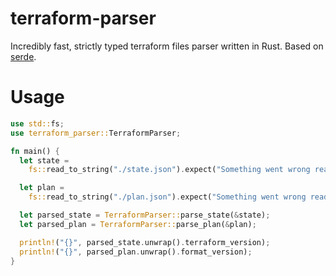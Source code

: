 # terraform-parser
Incredibly fast, strictly typed terraform files parser written in Rust. Based on [serde](https://github.com/serde-rs/serde).


# Usage

```rust
use std::fs;
use terraform_parser::TerraformParser;

fn main() {
  let state =
    fs::read_to_string("./state.json").expect("Something went wrong reading the state file");

  let plan =
    fs::read_to_string("./plan.json").expect("Something went wrong reading the plan file");

  let parsed_state = TerraformParser::parse_state(&state);
  let parsed_plan = TerraformParser::parse_plan(&plan);

  println!("{}", parsed_state.unwrap().terraform_version);
  println!("{}", parsed_plan.unwrap().format_version);
}
```
